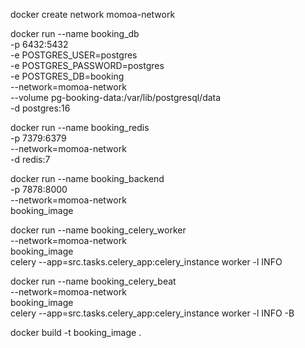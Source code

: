 
docker create network momoa-network

docker run --name booking_db \
    -p 6432:5432 \
    -e POSTGRES_USER=postgres \
    -e POSTGRES_PASSWORD=postgres \
    -e POSTGRES_DB=booking \
    --network=momoa-network \
    --volume pg-booking-data:/var/lib/postgresql/data \
    -d postgres:16

docker run --name booking_redis \
    -p 7379:6379 \
    --network=momoa-network \
    -d redis:7

docker run --name booking_backend \
    -p 7878:8000 \
    --network=momoa-network \
    booking_image

docker run --name booking_celery_worker \
    --network=momoa-network \
    booking_image \
    celery --app=src.tasks.celery_app:celery_instance worker -l INFO

docker run --name booking_celery_beat \
    --network=momoa-network \
    booking_image \
    celery --app=src.tasks.celery_app:celery_instance worker -l INFO -B

docker build -t booking_image .
